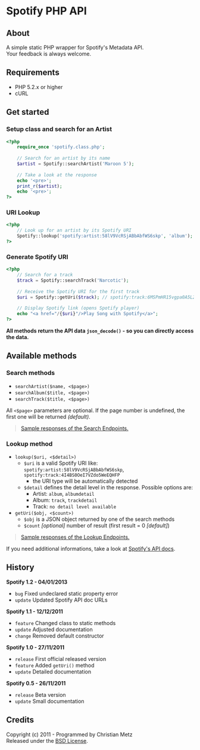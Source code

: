 # Spotify PHP API #

## About ##

A simple static PHP wrapper for Spotify's Metadata API.  
Your feedback is always welcome.

## Requirements ##

- PHP 5.2.x or higher
- cURL

## Get started ##

### Setup class and search for an Artist ###

```php
<?php
    require_once 'spotify.class.php';
        
    // Search for an artist by its name
    $artist = Spotify::searchArtist('Maroon 5');
        
    // Take a look at the response
    echo '<pre>';
    print_r($artist);
    echo '<pre>';
?>
```

### URI Lookup ###

```php
<?php
    // Look up for an artist by its Spotify URI
    Spotify::lookup('spotify:artist:58lV9VcRSjABbAbfWS6skp', 'album');
?>
```

### Generate Spotify URI ###

```php
<?php
    // Search for a track
    $track = Spotify::searchTrack('Narcotic');
        
    // Receive the Spotify URI for the first track
    $uri = Spotify::getUri($track); // spotify:track:6MSPmHR15vgpa0A5L205Xv
        
    // Display Spotify link (opens Spotify player)
    echo "<a href="/{$uri}"/>Play Song with Spotify</a>";
?>
```

**All methods return the API data `json_decode()` - so you can directly access the data.**

## Available methods ##

### Search methods ###

- `searchArtist($name, <$page>)`
- `searchAlbum($title, <$page>)`
- `searchTrack($title, <$page>)`

All `<$page>` parameters are optional. If the page number is undefined, the first one will be returned *(default)*.

> [Sample responses of the Search Endpoints.](https://github.com/cosenary/Spotify-PHP-API/wiki/Search-endpoints)

### Lookup method ###

- `lookup($uri, <$detail>)`
  - `$uri` is a valid Spotify URI like: `spotify:artist:58lV9VcRSjABbAbfWS6skp`, `spotify:track:4I4BS0OeI7VZdo5WeEQHFP`
     - the URI type will be automatically detected
  - `$detail` defines the detail level in the response. Possible options are:
     - Artist: `album`, `albumdetail`
     - Album: `track`, `trackdetail`
     - Track: `no detail level available`
- `getUri($obj, <$count>)`
  - `$obj` is a JSON object returned by one of the search methods
  - `$count` *[optional]* number of result (first result = 0 *[default]*)

> [Sample responses of the Lookup Endpoints.](https://github.com/cosenary/Spotify-PHP-API/wiki/Lookup-endpoints)

If you need additional informations, take a look at [Spotify's API docs](https://developer.spotify.com/technologies/web-api/).

## History ##

**Spotify 1.2 - 04/01/2013**

- `bug` Fixed undeclared static property error
- `update` Updated Spotify API doc URLs

**Spotify 1.1 - 12/12/2011**

- `feature` Changed class to static methods
- `update` Adjusted documentation
- `change` Removed default constructor

**Spotify 1.0 - 27/11/2011**

- `release` First official released version
- `feature` Added `getUri()` method
- `update` Detailed documentation

**Spotify 0.5 - 26/11/2011**

- `release` Beta version
- `update` Small documentation

## Credits ##

Copyright (c) 2011 - Programmed by Christian Metz  
Released under the [BSD License](http://www.opensource.org/licenses/bsd-license.php).